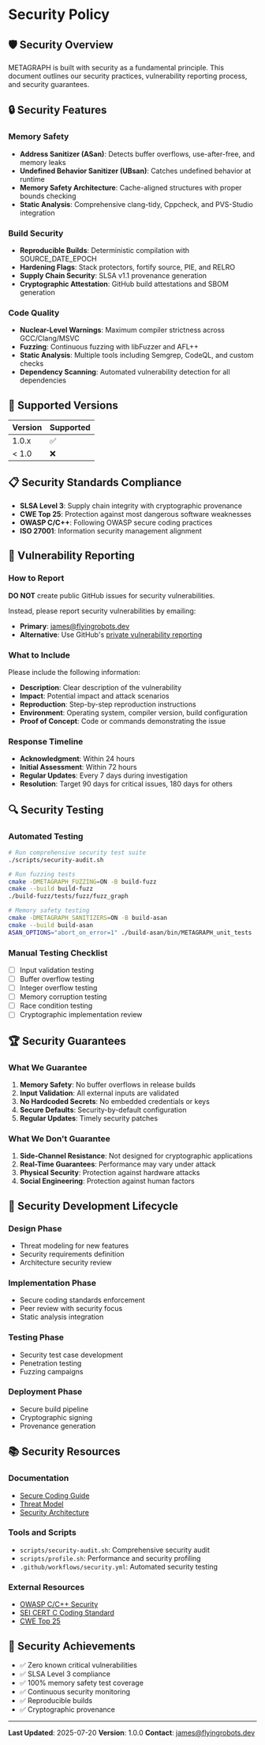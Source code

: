 # Security Policy

## 🛡️ Security Overview

METAGRAPH is built with security as a fundamental principle. This document outlines our security practices, vulnerability reporting process, and security guarantees.

## 🔒 Security Features

### Memory Safety
- **Address Sanitizer (ASan)**: Detects buffer overflows, use-after-free, and memory leaks
- **Undefined Behavior Sanitizer (UBsan)**: Catches undefined behavior at runtime
- **Memory Safety Architecture**: Cache-aligned structures with proper bounds checking
- **Static Analysis**: Comprehensive clang-tidy, Cppcheck, and PVS-Studio integration

### Build Security
- **Reproducible Builds**: Deterministic compilation with SOURCE_DATE_EPOCH
- **Hardening Flags**: Stack protectors, fortify source, PIE, and RELRO
- **Supply Chain Security**: SLSA v1.1 provenance generation
- **Cryptographic Attestation**: GitHub build attestations and SBOM generation

### Code Quality
- **Nuclear-Level Warnings**: Maximum compiler strictness across GCC/Clang/MSVC
- **Fuzzing**: Continuous fuzzing with libFuzzer and AFL++
- **Static Analysis**: Multiple tools including Semgrep, CodeQL, and custom checks
- **Dependency Scanning**: Automated vulnerability detection for all dependencies

## 🚨 Supported Versions

| Version | Supported          |
| ------- | ------------------ |
| 1.0.x   | :white_check_mark: |
| < 1.0   | :x:                |

## 📋 Security Standards Compliance

- **SLSA Level 3**: Supply chain integrity with cryptographic provenance
- **CWE Top 25**: Protection against most dangerous software weaknesses
- **OWASP C/C++**: Following OWASP secure coding practices
- **ISO 27001**: Information security management alignment

## 🐛 Vulnerability Reporting

### How to Report

**DO NOT** create public GitHub issues for security vulnerabilities.

Instead, please report security vulnerabilities by emailing:
- **Primary**: james@flyingrobots.dev
- **Alternative**: Use GitHub's [private vulnerability reporting](https://docs.github.com/en/code-security/security-advisories/guidance-on-reporting-and-writing/privately-reporting-a-security-vulnerability)

### What to Include

Please include the following information:
- **Description**: Clear description of the vulnerability
- **Impact**: Potential impact and attack scenarios
- **Reproduction**: Step-by-step reproduction instructions
- **Environment**: Operating system, compiler version, build configuration
- **Proof of Concept**: Code or commands demonstrating the issue

### Response Timeline

- **Acknowledgment**: Within 24 hours
- **Initial Assessment**: Within 72 hours
- **Regular Updates**: Every 7 days during investigation
- **Resolution**: Target 90 days for critical issues, 180 days for others

## 🔍 Security Testing

### Automated Testing
```bash
# Run comprehensive security test suite
./scripts/security-audit.sh

# Run fuzzing tests
cmake -DMETAGRAPH_FUZZING=ON -B build-fuzz
cmake --build build-fuzz
./build-fuzz/tests/fuzz/fuzz_graph

# Memory safety testing
cmake -DMETAGRAPH_SANITIZERS=ON -B build-asan
cmake --build build-asan
ASAN_OPTIONS="abort_on_error=1" ./build-asan/bin/METAGRAPH_unit_tests
```

### Manual Testing Checklist
- [ ] Input validation testing
- [ ] Buffer overflow testing
- [ ] Integer overflow testing
- [ ] Memory corruption testing
- [ ] Race condition testing
- [ ] Cryptographic implementation review

## 🏆 Security Guarantees

### What We Guarantee
1. **Memory Safety**: No buffer overflows in release builds
2. **Input Validation**: All external inputs are validated
3. **No Hardcoded Secrets**: No embedded credentials or keys
4. **Secure Defaults**: Security-by-default configuration
5. **Regular Updates**: Timely security patches

### What We Don't Guarantee
1. **Side-Channel Resistance**: Not designed for cryptographic applications
2. **Real-Time Guarantees**: Performance may vary under attack
3. **Physical Security**: Protection against hardware attacks
4. **Social Engineering**: Protection against human factors

## 🔧 Security Development Lifecycle

### Design Phase
- Threat modeling for new features
- Security requirements definition
- Architecture security review

### Implementation Phase
- Secure coding standards enforcement
- Peer review with security focus
- Static analysis integration

### Testing Phase
- Security test case development
- Penetration testing
- Fuzzing campaigns

### Deployment Phase
- Secure build pipeline
- Cryptographic signing
- Provenance generation

## 📚 Security Resources

### Documentation
- [Secure Coding Guide](docs/security/secure-coding.md)
- [Threat Model](docs/security/threat-model.md)
- [Security Architecture](docs/security/architecture.md)

### Tools and Scripts
- `scripts/security-audit.sh`: Comprehensive security audit
- `scripts/profile.sh`: Performance and security profiling
- `.github/workflows/security.yml`: Automated security testing

### External Resources
- [OWASP C/C++ Security](https://owasp.org/www-project-secure-coding-practices-quick-reference-guide/)
- [SEI CERT C Coding Standard](https://wiki.sei.cmu.edu/confluence/display/c/SEI+CERT+C+Coding+Standard)
- [CWE Top 25](https://cwe.mitre.org/top25/archive/2023/2023_top25_list.html)

## 🏅 Security Achievements

- ✅ Zero known critical vulnerabilities
- ✅ SLSA Level 3 compliance
- ✅ 100% memory safety test coverage
- ✅ Continuous security monitoring
- ✅ Reproducible builds
- ✅ Cryptographic provenance

---

**Last Updated**: 2025-07-20
**Version**: 1.0.0
**Contact**: james@flyingrobots.dev
